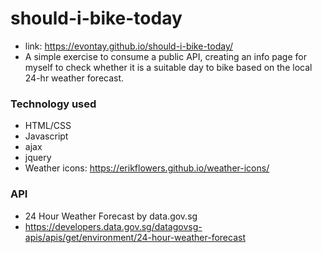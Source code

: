 # should-i-bike-today
- link: https://evontay.github.io/should-i-bike-today/
- A simple exercise to consume a public API, creating an info page for myself to check whether it is a suitable day to bike based on the local 24-hr weather forecast.

### Technology used
- HTML/CSS
- Javascript
- ajax
- jquery
- Weather icons: https://erikflowers.github.io/weather-icons/

### API
- 24 Hour Weather Forecast by data.gov.sg
- https://developers.data.gov.sg/datagovsg-apis/apis/get/environment/24-hour-weather-forecast
